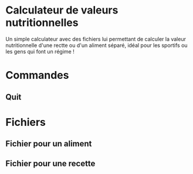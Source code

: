 # Calculateur de valeurs nutritionnelles
Un simple calculateur avec des fichiers lui permettant de calculer la valeur nutritionnelle d'une rectte ou d'un aliment séparé, idéal pour les sportifs ou les gens qui font un régime !

# Commandes

## Quit

# Fichiers

## Fichier pour un aliment

## Fichier pour une recette
